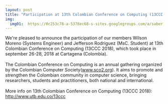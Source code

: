 ```yaml
---
layout: post
title: "Participation at 13th Colombian Conference on Computing (13CCC 2018)"
img:
  img01:  https://0c253c78-a-5378ec68-s-sites.googlegroups.com/a/saber.uis.edu.co/macv/home/13ccc-2018-macv.jpg
---
```

We're pleased to announce the participation of our members Wilson Moreno (Systems Engineer) and Jefferson Rodriguez (MsC. Student) at 13th Colombian Conference on Computing (13CCC 2018), which took place in september 26-28, 2018 at Cartagena (Colombia).
<br><br>
The Colombian Conference on Computing is an annual gathering organized by the Colombian Computer Society(www.sco2.org). It aims to promote and strengthen the Colombian community in computer science, bringing researchers, students and practitioners, both national and international.
<br><br>
More info on 13th Colombian Conference on Computing (13CCC 2018): <a href="http://www.utb.edu.co/13ccc" target="_blank">http://www.utb.edu.co/13ccc</a>
